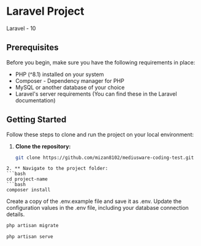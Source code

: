 # Laravel Project

Laravel - 10

## Prerequisites

Before you begin, make sure you have the following requirements in place:

-   PHP (^8.1) installed on your system
-   Composer - Dependency manager for PHP
-   MySQL or another database of your choice
-   Laravel's server requirements (You can find these in the Laravel documentation)

## Getting Started

Follow these steps to clone and run the project on your local environment:

1. **Clone the repository:**

    ```bash
    git clone https://github.com/mizan8102/mediusware-coding-test.git
    ```

````
2. ** Navigate to the project folder:
```bash
cd project-name
```bash
composer install
````

Create a copy of the .env.example file and save it as .env. Update the configuration values in the .env file, including your database connection details.

```bash
php artisan migrate

```

```bash
php artisan serve

```
